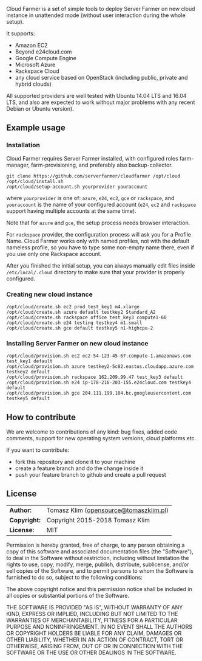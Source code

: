 Cloud Farmer is a set of simple tools to deploy Server Farmer on new cloud instance
in unattended mode (without user interaction during the whole setup).

It supports:

- Amazon EC2
- Beyond e24cloud.com
- Google Compute Engine
- Microsoft Azure
- Rackspace Cloud
- any cloud service based on OpenStack (including public, private and hybrid clouds)

All supported providers are well tested with Ubuntu 14.04 LTS and 16.04 LTS, and also
are expected to work without major problems with any recent Debian or Ubuntu version).


## Example usage

### Installation

Cloud Farmer requires Server Farmer installed, with configured roles farm-manager,
farm-provisioning, and preferably also backup-collector.

```
git clone https://github.com/serverfarmer/cloudfarmer /opt/cloud
/opt/cloud/install.sh
/opt/cloud/setup-account.sh yourprovider youraccount
```

where `yourprovider` is one of: `azure`, `e24`, `ec2`, `gce` or `rackspace`, and
`youraccount` is the name of your configured account (`e24`, `ec2` and `rackspace`
support having multiple accounts at the same time).

Note that for `azure` and `gce`, the setup process needs browser interaction.

For `rackspace` provider, the configuration process will ask you for a Profile Name.
Cloud Farmer works only with named profiles, not with the default nameless profile, so
you have to type some non-empty name there, even if you use only one Rackspace account.

After you finished the initial setup, you can always manually edit files inside
`/etc/local/.cloud` directory to make sure that your provider is properly configured.

### Creating new cloud instance

```
/opt/cloud/create.sh ec2 prod test_key1 m4.xlarge
/opt/cloud/create.sh azure default testkey2 Standard_A2
/opt/cloud/create.sh rackspace office test_key3 compute1-60
/opt/cloud/create.sh e24 testing testkey4 m1.small
/opt/cloud/create.sh gce default testkey5 n1-highcpu-2
```

### Installing Server Farmer on new cloud instance

```
/opt/cloud/provision.sh ec2 ec2-54-123-45-67.compute-1.amazonaws.com test_key1 default
/opt/cloud/provision.sh azure testkey2-5c82.eastus.cloudapp.azure.com testkey2 default
/opt/cloud/provision.sh rackspace 162.209.99.47 test_key3 default
/opt/cloud/provision.sh e24 ip-178-216-203-155.e24cloud.com testkey4 default
/opt/cloud/provision.sh gce 204.111.199.104.bc.googleusercontent.com testkey5 default
```

## How to contribute

We are welcome to contributions of any kind: bug fixes, added code comments,
support for new operating system versions, cloud platforms etc.

If you want to contribute:
- fork this repository and clone it to your machine
- create a feature branch and do the change inside it
- push your feature branch to github and create a pull request

## License

|                      |                                          |
|:---------------------|:-----------------------------------------|
| **Author:**          | Tomasz Klim (<opensource@tomaszklim.pl>) |
| **Copyright:**       | Copyright 2015-2018 Tomasz Klim          |
| **License:**         | MIT                                      |

Permission is hereby granted, free of charge, to any person obtaining a copy
of this software and associated documentation files (the "Software"), to deal
in the Software without restriction, including without limitation the rights
to use, copy, modify, merge, publish, distribute, sublicense, and/or sell
copies of the Software, and to permit persons to whom the Software is
furnished to do so, subject to the following conditions:

The above copyright notice and this permission notice shall be included in all
copies or substantial portions of the Software.

THE SOFTWARE IS PROVIDED "AS IS", WITHOUT WARRANTY OF ANY KIND, EXPRESS OR
IMPLIED, INCLUDING BUT NOT LIMITED TO THE WARRANTIES OF MERCHANTABILITY,
FITNESS FOR A PARTICULAR PURPOSE AND NONINFRINGEMENT. IN NO EVENT SHALL THE
AUTHORS OR COPYRIGHT HOLDERS BE LIABLE FOR ANY CLAIM, DAMAGES OR OTHER
LIABILITY, WHETHER IN AN ACTION OF CONTRACT, TORT OR OTHERWISE, ARISING FROM,
OUT OF OR IN CONNECTION WITH THE SOFTWARE OR THE USE OR OTHER DEALINGS IN THE
SOFTWARE.

